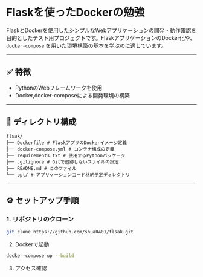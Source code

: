 # Flaskを使ったDockerの勉強

FlaskとDockerを使用したシンプルなWebアプリケーションの開発・動作確認を目的としたテスト用プロジェクトです。FlaskアプリケーションのDocker化や、`docker-compose` を用いた環境構築の基本を学ぶのに適しています。

---

## ✅ 特徴

- PythonのWebフレームワークを使用
- Docker,docker-composeによる開発環境の構築

---

## 📁 ディレクトリ構成
```
flsak/
├── Dockerfile # FlaskアプリのDockerイメージ定義
├── docker-compose.yml # コンテナ構成の定義
├── requirements.txt # 使用するPythonパッケージ
├── .gitignore # Gitで追跡しないファイルの設定
├── README.md # このファイル
└── opt/ # アプリケーションコード格納予定ディレクトリ
```
---

## ⚙️ セットアップ手順
### 1. リポジトリのクローン
```bash
git clone https://github.com/shua0401/flsak.git
```
2. Dockerで起動
```bash
docker-compose up --build
```
3. アクセス確認
